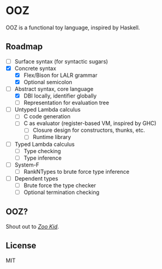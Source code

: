 # OOZ

OOZ is a functional toy language, inspired by Haskell.

## Roadmap

- [ ] Surface syntax (for syntactic sugars)
- [x] Concrete syntax
    + [x] Flex/Bison for LALR grammar
    + [x] Optional semicolon
- [ ] Abstract syntax, core language
    + [x] DBI locally, identifier globally
    + [ ] Representation for evaluation tree
- [ ] Untyped Lambda calculus
    + [ ] C code generation
    + [ ] C as evaluator (register-based VM, inspired by GHC)
        + [ ] Closure design for constructors, thunks, etc.
        + [ ] Runtime library
- [ ] Typed Lambda calculus
    + [ ] Type checking
    + [ ] Type inference
- [ ] System-F
    + [ ] RankNTypes to brute force type inference
- [ ] Dependent types
    + [ ] Brute force the type checker
    + [ ] Optional termination checking

## OOZ?

Shout out to *[Zoo Kid](https://en.wikipedia.org/wiki/King_Krule)*.

## License

MIT
